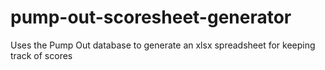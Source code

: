 # pump-out-scoresheet-generator
Uses the Pump Out database to generate an xlsx spreadsheet for keeping track of scores
